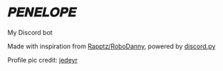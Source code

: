 # 𝑷𝑬𝑵𝑬𝑳𝑶𝑷𝑬

My Discord bot

Made with inspiration from [Rapptz/RoboDanny](https://github.com/Rapptz/RoboDanny/), powered by [discord.py](https://github.com/Rapptz/discord.py)

Profile pic credit: [jedeyr](https://www.instagram.com/jedeyr/)
